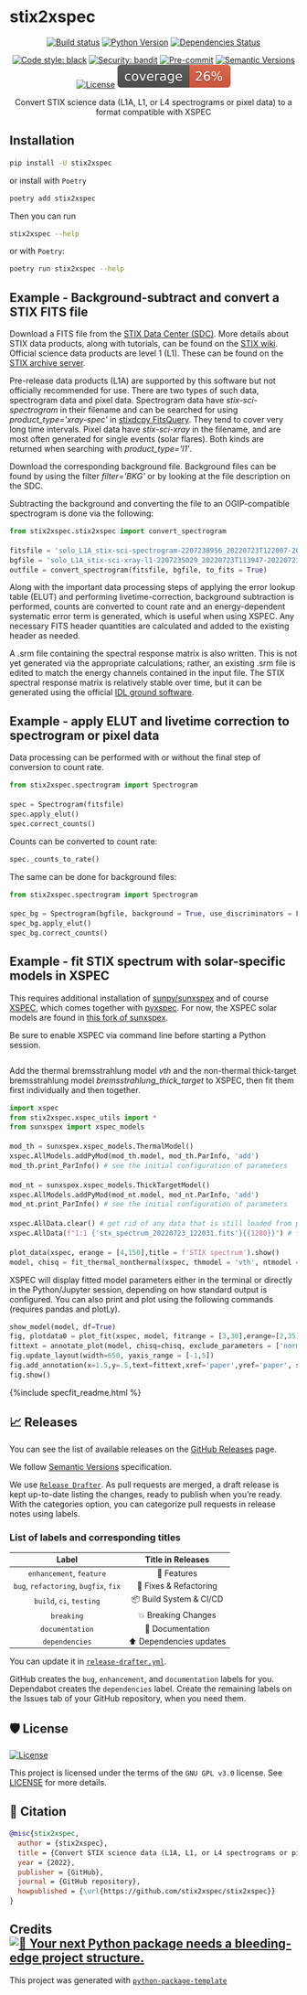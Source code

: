 # stix2xspec

<div align="center">

[![Build status](https://github.com/stix2xspec/stix2xspec/workflows/build/badge.svg?branch=master&event=push)](https://github.com/stix2xspec/stix2xspec/actions?query=workflow%3Abuild)
[![Python Version](https://img.shields.io/pypi/pyversions/stix2xspec.svg)](https://pypi.org/project/stix2xspec/)
[![Dependencies Status](https://img.shields.io/badge/dependencies-up%20to%20date-brightgreen.svg)](https://github.com/stix2xspec/stix2xspec/pulls?utf8=%E2%9C%93&q=is%3Apr%20author%3Aapp%2Fdependabot)

[![Code style: black](https://img.shields.io/badge/code%20style-black-000000.svg)](https://github.com/psf/black)
[![Security: bandit](https://img.shields.io/badge/security-bandit-green.svg)](https://github.com/PyCQA/bandit)
[![Pre-commit](https://img.shields.io/badge/pre--commit-enabled-brightgreen?logo=pre-commit&logoColor=white)](https://github.com/stix2xspec/stix2xspec/blob/master/.pre-commit-config.yaml)
[![Semantic Versions](https://img.shields.io/badge/%20%20%F0%9F%93%A6%F0%9F%9A%80-semantic--versions-e10079.svg)](https://github.com/stix2xspec/stix2xspec/releases)
[![License](https://img.shields.io/github/license/stix2xspec/stix2xspec)](https://github.com/stix2xspec/stix2xspec/blob/master/LICENSE)
![Coverage Report](assets/images/coverage.svg)

Convert STIX science data (L1A, L1, or L4 spectrograms or pixel data) to a format compatible with XSPEC

</div>

<!--

## Very first steps

### Initialize your code

1. Initialize `git` inside your repo:

```bash
cd stix2xspec && git init
```

2. If you don't have `Poetry` installed run:

```bash
make poetry-download
```

3. Initialize poetry and install `pre-commit` hooks:

```bash
make install
make pre-commit-install
```

4. Run the codestyle:

```bash
make codestyle
```

5. Upload initial code to GitHub:

```bash
git add .
git commit -m ":tada: Initial commit"
git branch -M main
git remote add origin https://github.com/stix2xspec/stix2xspec.git
git push -u origin main
```

### Set up bots

- Set up [Dependabot](https://docs.github.com/en/github/administering-a-repository/enabling-and-disabling-version-updates#enabling-github-dependabot-version-updates) to ensure you have the latest dependencies.
- Set up [Stale bot](https://github.com/apps/stale) for automatic issue closing.

### Poetry

Want to know more about Poetry? Check [its documentation](https://python-poetry.org/docs/).

<details>
<summary>Details about Poetry</summary>
<p>

Poetry's [commands](https://python-poetry.org/docs/cli/#commands) are very intuitive and easy to learn, like:

- `poetry add numpy@latest`
- `poetry run pytest`
- `poetry publish --build`

etc
</p>
</details>

### Building and releasing your package

Building a new version of the application contains steps:

- Bump the version of your package `poetry version <version>`. You can pass the new version explicitly, or a rule such as `major`, `minor`, or `patch`. For more details, refer to the [Semantic Versions](https://semver.org/) standard.
- Make a commit to `GitHub`.
- Create a `GitHub release`.
- And... publish 🙂 `poetry publish --build`

## 🎯 What's next

Well, that's up to you 💪🏻. I can only recommend the packages and articles that helped me.

- [`Typer`](https://github.com/tiangolo/typer) is great for creating CLI applications.
- [`Rich`](https://github.com/willmcgugan/rich) makes it easy to add beautiful formatting in the terminal.
- [`Pydantic`](https://github.com/samuelcolvin/pydantic/) – data validation and settings management using Python type hinting.
- [`Loguru`](https://github.com/Delgan/loguru) makes logging (stupidly) simple.
- [`tqdm`](https://github.com/tqdm/tqdm) – fast, extensible progress bar for Python and CLI.
- [`IceCream`](https://github.com/gruns/icecream) is a little library for sweet and creamy debugging.
- [`orjson`](https://github.com/ijl/orjson) – ultra fast JSON parsing library.
- [`Returns`](https://github.com/dry-python/returns) makes you function's output meaningful, typed, and safe!
- [`Hydra`](https://github.com/facebookresearch/hydra) is a framework for elegantly configuring complex applications.
- [`FastAPI`](https://github.com/tiangolo/fastapi) is a type-driven asynchronous web framework.

Articles:

- [Open Source Guides](https://opensource.guide/).
- [A handy guide to financial support for open source](https://github.com/nayafia/lemonade-stand)
- [GitHub Actions Documentation](https://help.github.com/en/actions).
- Maybe you would like to add [gitmoji](https://gitmoji.carloscuesta.me/) to commit names. This is really funny. 😄

## 🚀 Features

### Development features

- Supports for `Python 3.7` and higher.
- [`Poetry`](https://python-poetry.org/) as the dependencies manager. See configuration in [`pyproject.toml`](https://github.com/stix2xspec/stix2xspec/blob/master/pyproject.toml) and [`setup.cfg`](https://github.com/stix2xspec/stix2xspec/blob/master/setup.cfg).
- Automatic codestyle with [`black`](https://github.com/psf/black), [`isort`](https://github.com/timothycrosley/isort) and [`pyupgrade`](https://github.com/asottile/pyupgrade).
- Ready-to-use [`pre-commit`](https://pre-commit.com/) hooks with code-formatting.
- Type checks with [`mypy`](https://mypy.readthedocs.io); docstring checks with [`darglint`](https://github.com/terrencepreilly/darglint); security checks with [`safety`](https://github.com/pyupio/safety) and [`bandit`](https://github.com/PyCQA/bandit)
- Testing with [`pytest`](https://docs.pytest.org/en/latest/).
- Ready-to-use [`.editorconfig`](https://github.com/stix2xspec/stix2xspec/blob/master/.editorconfig), [`.dockerignore`](https://github.com/stix2xspec/stix2xspec/blob/master/.dockerignore), and [`.gitignore`](https://github.com/stix2xspec/stix2xspec/blob/master/.gitignore). You don't have to worry about those things.

### Deployment features

- `GitHub` integration: issue and pr templates.
- `Github Actions` with predefined [build workflow](https://github.com/stix2xspec/stix2xspec/blob/master/.github/workflows/build.yml) as the default CI/CD.
- Everything is already set up for security checks, codestyle checks, code formatting, testing, linting, docker builds, etc with [`Makefile`](https://github.com/stix2xspec/stix2xspec/blob/master/Makefile#L89). More details in [makefile-usage](#makefile-usage).
- [Dockerfile](https://github.com/stix2xspec/stix2xspec/blob/master/docker/Dockerfile) for your package.
- Always up-to-date dependencies with [`@dependabot`](https://dependabot.com/). You will only [enable it](https://docs.github.com/en/github/administering-a-repository/enabling-and-disabling-version-updates#enabling-github-dependabot-version-updates).
- Automatic drafts of new releases with [`Release Drafter`](https://github.com/marketplace/actions/release-drafter). You may see the list of labels in [`release-drafter.yml`](https://github.com/stix2xspec/stix2xspec/blob/master/.github/release-drafter.yml). Works perfectly with [Semantic Versions](https://semver.org/) specification.

### Open source community features

- Ready-to-use [Pull Requests templates](https://github.com/stix2xspec/stix2xspec/blob/master/.github/PULL_REQUEST_TEMPLATE.md) and several [Issue templates](https://github.com/stix2xspec/stix2xspec/tree/master/.github/ISSUE_TEMPLATE).
- Files such as: `LICENSE`, `CONTRIBUTING.md`, `CODE_OF_CONDUCT.md`, and `SECURITY.md` are generated automatically.
- [`Stale bot`](https://github.com/apps/stale) that closes abandoned issues after a period of inactivity. (You will only [need to setup free plan](https://github.com/marketplace/stale)). Configuration is [here](https://github.com/stix2xspec/stix2xspec/blob/master/.github/.stale.yml).
- [Semantic Versions](https://semver.org/) specification with [`Release Drafter`](https://github.com/marketplace/actions/release-drafter).
-->

## Installation

```bash
pip install -U stix2xspec
```

or install with `Poetry`

```bash
poetry add stix2xspec
```

Then you can run

```bash
stix2xspec --help
```

or with `Poetry`:

```bash
poetry run stix2xspec --help
```

## Example - Background-subtract and convert a STIX FITS file 

Download a FITS file from the [STIX Data Center (SDC)](https://datacenter.stix.i4ds.net/). More details about STIX data products, along with tutorials, can be found on the [STIX wiki](https://datacenter.stix.i4ds.net/wiki/index.php?title=STIX_Data_Products). Official science data products are level 1 (L1). These can be found on the [STIX archive server](http://dataarchive.stix.i4ds.net/data/fits/). 

Pre-release data products (L1A) are supported by this software but not officially recommended for use. There are two types of such data, spectrogram data and pixel data. Spectrogram data have _stix-sci-spectrogram_ in their filename and can be searched for using _product_type='xray-spec'_ in  [stixdcpy FitsQuery](https://github.com/i4Ds/stixdcpy ). They tend to cover very long time intervals. Pixel data have _stix-sci-xray_ in the filename, and are most often generated for single events (solar flares). Both kinds are returned when searching with _product_type='l1'_. 

Download the corresponding background file. Background files can be found by using the filter _filter='BKG'_ or by looking at the file description on the SDC.

Subtracting the background and converting the file to an OGIP-compatible spectrogram is done via the following:

```python
from stix2xspec.stix2xspec import convert_spectrogram

fitsfile = 'solo_L1A_stix-sci-spectrogram-2207238956_20220723T122007-20220723T182511_079258_V01.fits' # full path
bgfile = 'solo_L1A_stix-sci-xray-l1-2207235029_20220723T113947-20220723T122747_079205_V01.fits'
outfile = convert_spectrogram(fitsfile, bgfile, to_fits = True)
```

Along with the important data processing steps of applying the error lookup table (ELUT) and performing livetime-correction, background subtraction is performed, counts are converted to count rate and an energy-dependent systematic error term is generated, which is useful when using XSPEC. Any necessary FITS header quantities are calculated and added to the existing header as needed.

A .srm file containing the spectral response matrix is also written. This is not yet generated via the appropriate calculations; rather, an existing .srm file is edited to match the energy channels contained in the input file. The STIX spectral response matrix is relatively stable over time, but it can be generated using the official [IDL ground software](https://github.com/i4Ds/STIX-GSW).  

## Example - apply ELUT and livetime correction to spectrogram or pixel data

Data processing can be performed with or without the final step of conversion to count rate.

```python
from stix2xspec.spectrogram import Spectrogram 

spec = Spectrogram(fitsfile)
spec.apply_elut()
spec.correct_counts()
```

Counts can be converted to count rate:

```python
spec._counts_to_rate()
```

The same can be done for background files:

```python
from stix2xspec.spectrogram import Spectrogram 

spec_bg = Spectrogram(bgfile, background = True, use_discriminators = False)
spec_bg.apply_elut()
spec_bg.correct_counts()
```

## Example - fit STIX spectrum with solar-specific models in XSPEC

This requires additional installation of  [sunpy/sunxspex](https://github.com/sunpy/sunxspex) and of course [XSPEC](https://heasarc.gsfc.nasa.gov/xanadu/xspec/), which comes together with [pyxspec](https://heasarc.gsfc.nasa.gov/xanadu/xspec/python/html/index.html). For now, the XSPEC solar models are found in [this fork of sunxspex](https://github.com/elastufka/sunxspex/tree/xspec_functions). 

Be sure to enable XSPEC via command line before starting a Python session.

```bash

```
Add the thermal bremsstrahlung model _vth_ and the non-thermal thick-target bremsstrahlung model _bremsstrahlung_thick_target_ to XSPEC, then fit them first individually and then together.

```python 
import xspec
from stix2xspec.xspec_utils import *
from sunxspex import xspec_models

mod_th = sunxspex.xspec_models.ThermalModel()
xspec.AllModels.addPyMod(mod_th.model, mod_th.ParInfo, 'add')
mod_th.print_ParInfo() # see the initial configuration of parameters

mod_nt = sunxspex.xspec_models.ThickTargetModel()
xspec.AllModels.addPyMod(mod_nt.model, mod_nt.ParInfo, 'add')
mod_nt.print_ParInfo() # see the initial configuration of parameters

xspec.AllData.clear() # get rid of any data that is still loaded from previous runs
xspec.AllData(f"1:1 {'stx_spectrum_20220723_122031.fits'}{{1280}}") # fit the 1280th data row in the converted spectrogram file. make sure the .srm file is in the same folder as the spectrogram file.

plot_data(xspec, erange = [4,150],title = f'STIX spectrum').show()
model, chisq = fit_thermal_nonthermal(xspec, thmodel = 'vth', ntmodel = 'bremsstrahlung_thick_target', lowErange = [3,10])
```
XSPEC will display fitted model parameters either in the terminal or directly in the Python/Jupyter session, depending on how standard output is configured. You can also print and plot using the following commands (requires pandas and plotLy).

```python
show_model(model, df=True)
fig, plotdata0 = plot_fit(xspec, model, fitrange = [3,30],erange=[2,35], plotdata_dict = True)
fittext = annotate_plot(model, chisq=chisq, exclude_parameters = ['norm','Abundanc','Redshift'], MK=True)
fig.update_layout(width=650, yaxis_range = [-1,5])
fig.add_annotation(x=1.5,y=.5,text=fittext,xref='paper',yref='paper', showarrow = False)
fig.show()
```
{%include specfit_readme.html %}

<!--
## Example - Convert STIX FITS file and background file independently

no use case for this at the moment
-->

<!--
### Makefile usage

[`Makefile`](https://github.com/stix2xspec/stix2xspec/blob/master/Makefile) contains a lot of functions for faster development.

<details>
<summary>1. Download and remove Poetry</summary>
<p>

To download and install Poetry run:

```bash
make poetry-download
```

To uninstall

```bash
make poetry-remove
```

</p>
</details>

<details>
<summary>2. Install all dependencies and pre-commit hooks</summary>
<p>

Install requirements:

```bash
make install
```

Pre-commit hooks coulb be installed after `git init` via

```bash
make pre-commit-install
```

</p>
</details>

<details>
<summary>3. Codestyle</summary>
<p>

Automatic formatting uses `pyupgrade`, `isort` and `black`.

```bash
make codestyle

# or use synonym
make formatting
```

Codestyle checks only, without rewriting files:

```bash
make check-codestyle
```

> Note: `check-codestyle` uses `isort`, `black` and `darglint` library

Update all dev libraries to the latest version using one comand

```bash
make update-dev-deps
```

<details>
<summary>4. Code security</summary>
<p>

```bash
make check-safety
```

This command launches `Poetry` integrity checks as well as identifies security issues with `Safety` and `Bandit`.

```bash
make check-safety
```

</p>
</details>

</p>
</details>

<details>
<summary>5. Type checks</summary>
<p>

Run `mypy` static type checker

```bash
make mypy
```

</p>
</details>

<details>
<summary>6. Tests with coverage badges</summary>
<p>

Run `pytest`

```bash
make test
```

</p>
</details>

<details>
<summary>7. All linters</summary>
<p>

Of course there is a command to ~~rule~~ run all linters in one:

```bash
make lint
```

the same as:

```bash
make test && make check-codestyle && make mypy && make check-safety
```

</p>
</details>

<details>
<summary>8. Docker</summary>
<p>

```bash
make docker-build
```

which is equivalent to:

```bash
make docker-build VERSION=latest
```

Remove docker image with

```bash
make docker-remove
```

More information [about docker](https://github.com/stix2xspec/stix2xspec/tree/master/docker).

</p>
</details>

<details>
<summary>9. Cleanup</summary>
<p>
Delete pycache files

```bash
make pycache-remove
```

Remove package build

```bash
make build-remove
```

Delete .DS_STORE files

```bash
make dsstore-remove
```

Remove .mypycache

```bash
make mypycache-remove
```

Or to remove all above run:

```bash
make cleanup
```

</p> -->
</details>

## 📈 Releases

You can see the list of available releases on the [GitHub Releases](https://github.com/stix2xspec/stix2xspec/releases) page.

We follow [Semantic Versions](https://semver.org/) specification.

We use [`Release Drafter`](https://github.com/marketplace/actions/release-drafter). As pull requests are merged, a draft release is kept up-to-date listing the changes, ready to publish when you’re ready. With the categories option, you can categorize pull requests in release notes using labels.

### List of labels and corresponding titles

|               **Label**               |  **Title in Releases**  |
| :-----------------------------------: | :---------------------: |
|       `enhancement`, `feature`        |       🚀 Features       |
| `bug`, `refactoring`, `bugfix`, `fix` | 🔧 Fixes & Refactoring  |
|       `build`, `ci`, `testing`        | 📦 Build System & CI/CD |
|              `breaking`               |   💥 Breaking Changes   |
|            `documentation`            |    📝 Documentation     |
|            `dependencies`             | ⬆️ Dependencies updates |

You can update it in [`release-drafter.yml`](https://github.com/stix2xspec/stix2xspec/blob/master/.github/release-drafter.yml).

GitHub creates the `bug`, `enhancement`, and `documentation` labels for you. Dependabot creates the `dependencies` label. Create the remaining labels on the Issues tab of your GitHub repository, when you need them.

## 🛡 License

[![License](https://img.shields.io/github/license/stix2xspec/stix2xspec)](https://github.com/stix2xspec/stix2xspec/blob/master/LICENSE)

This project is licensed under the terms of the `GNU GPL v3.0` license. See [LICENSE](https://github.com/stix2xspec/stix2xspec/blob/master/LICENSE) for more details.

## 📃 Citation

```bibtex
@misc{stix2xspec,
  author = {stix2xspec},
  title = {Convert STIX science data (L1A, L1, or L4 spectrograms or pixel data) to a format compatible with XSPEC},
  year = {2022},
  publisher = {GitHub},
  journal = {GitHub repository},
  howpublished = {\url{https://github.com/stix2xspec/stix2xspec}}
}
```

## Credits [![🚀 Your next Python package needs a bleeding-edge project structure.](https://img.shields.io/badge/python--package--template-%F0%9F%9A%80-brightgreen)](https://github.com/TezRomacH/python-package-template)

This project was generated with [`python-package-template`](https://github.com/TezRomacH/python-package-template)
